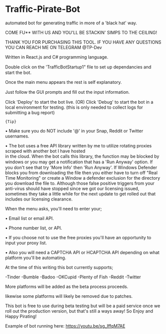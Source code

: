 # Traffic-Pirate-Bot
automated bot for generating traffic in more of a 'black hat' way.

COME FU** WITH US AND YOU'LL BE STACKIN' SIMPS TO THE CEILING!

THANK YOU FOR PURCHASING THIS TOOL. IF YOU HAVE ANY 
QUESTIONS YOU CAN REACH ME ON TELEGRAM @TP-Dev

Written in React.js and C# programming language.

Double click on the 'TraﬃcBotStartup1" ﬁle to set up dependancies and
	start the bot.

Once the main menu appears the rest is self explanatory.

Just follow the GUI prompts and ﬁll out the input information.

Click 'Deploy' to start the bot live.
	(OR)
Click 'Debug' to start the bot in a local environment for testing.
 (this is only needed to collect logs for submitting a bug report)

	{Tip}
• Make sure you do NOT include '@' in your Snap, Reddit or Twitter usernames. 

• The bot uses a free API library written by me to utilize 
   rotating proxies scraped with another bot I have hosted  
   in the cloud. When the bot calls this library, the function 
   may be blocked by windows or you may get a notiﬁcation 
   that has a 'Run Anyway' option. If you don't see that
   try 'More Info' then 'Run Anyway'. If Windows Defender
   blocks you from downloading the file then you either have 
   to turn off "Real Time Monitoring" or create a Window a 
   defender exclusion for the directory you download the file 
   to. Although those false positive triggers from your 
   anti-virus should have stopped since we got our licensing 
   issued, sometimes they take a little while for the next 
   update to get rolled out that includes our licensing 
   clearance.

When the menu asks, you'll need to enter your;

• Email list or email API. 

• Phone number list, or API.

• If you choose not to use the free proxies you'll have an 
opportunity to input your proxy list.

• Also you will need a CAPTCHA API or HCAPTCHA API 
depending on what platform you'll be automating.

At the time of this writing this bot currently supports; 

-Tinder
-Bumble 
-Badoo
-OKCupid
-Plenty of Fish
-Reddit
-Twitter

More platforms will be added as the beta process proceeds.

likewise some platforms will likely be removed due to patches.

This bot is free to use during beta testing but will be a paid 
service once we roll out the production version, but that's still 
a ways away! So Enjoy and Happy Pirating!

Example of bot running here:  https://youtu.be/sg_IffqM7AE
